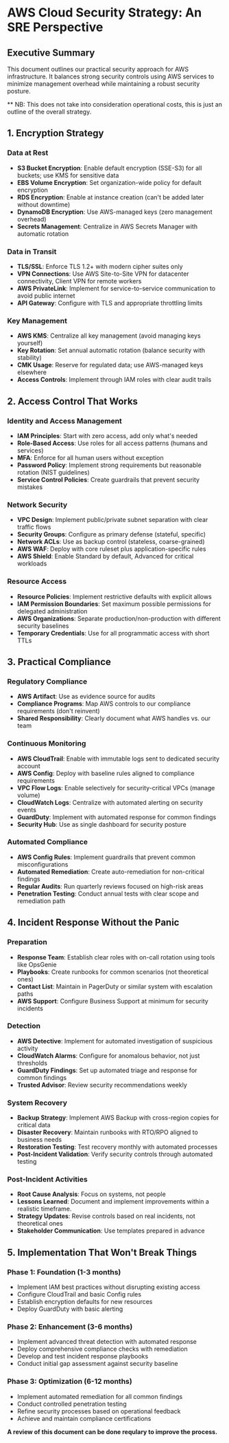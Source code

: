 # AWS Cloud Security Strategy: An SRE Perspective

## Executive Summary
This document outlines our practical security approach for AWS infrastructure. It balances strong security controls using AWS services to minimize management overhead while maintaining a robust security posture.

** NB: This does not take into consideration operational costs, this is just an outline of the overall strategy. 

## 1. Encryption Strategy

### Data at Rest
- **S3 Bucket Encryption**: Enable default encryption (SSE-S3) for all buckets; use KMS for sensitive data
- **EBS Volume Encryption**: Set organization-wide policy for default encryption
- **RDS Encryption**: Enable at instance creation (can't be added later without downtime)
- **DynamoDB Encryption**: Use AWS-managed keys (zero management overhead)
- **Secrets Management**: Centralize in AWS Secrets Manager with automatic rotation

### Data in Transit
- **TLS/SSL**: Enforce TLS 1.2+ with modern cipher suites only
- **VPN Connections**: Use AWS Site-to-Site VPN for datacenter connectivity, Client VPN for remote workers
- **AWS PrivateLink**: Implement for service-to-service communication to avoid public internet
- **API Gateway**: Configure with TLS and appropriate throttling limits

### Key Management
- **AWS KMS**: Centralize all key management (avoid managing keys yourself)
- **Key Rotation**: Set annual automatic rotation (balance security with stability)
- **CMK Usage**: Reserve for regulated data; use AWS-managed keys elsewhere
- **Access Controls**: Implement through IAM roles with clear audit trails

## 2. Access Control That Works

### Identity and Access Management
- **IAM Principles**: Start with zero access, add only what's needed
- **Role-Based Access**: Use roles for all access patterns (humans and services)
- **MFA**: Enforce for all human users without exception
- **Password Policy**: Implement strong requirements but reasonable rotation (NIST guidelines)
- **Service Control Policies**: Create guardrails that prevent security mistakes

### Network Security
- **VPC Design**: Implement public/private subnet separation with clear traffic flows
- **Security Groups**: Configure as primary defense (stateful, specific)
- **Network ACLs**: Use as backup control (stateless, coarse-grained)
- **AWS WAF**: Deploy with core ruleset plus application-specific rules
- **AWS Shield**: Enable Standard by default, Advanced for critical workloads

### Resource Access
- **Resource Policies**: Implement restrictive defaults with explicit allows
- **IAM Permission Boundaries**: Set maximum possible permissions for delegated administration
- **AWS Organizations**: Separate production/non-production with different security baselines
- **Temporary Credentials**: Use for all programmatic access with short TTLs

## 3. Practical Compliance

### Regulatory Compliance
- **AWS Artifact**: Use as evidence source for audits
- **Compliance Programs**: Map AWS controls to our compliance requirements (don't reinvent)
- **Shared Responsibility**: Clearly document what AWS handles vs. our team

### Continuous Monitoring
- **AWS CloudTrail**: Enable with immutable logs sent to dedicated security account
- **AWS Config**: Deploy with baseline rules aligned to compliance requirements
- **VPC Flow Logs**: Enable selectively for security-critical VPCs (manage volume)
- **CloudWatch Logs**: Centralize with automated alerting on security events
- **GuardDuty**: Implement with automated response for common findings
- **Security Hub**: Use as single dashboard for security posture

### Automated Compliance
- **AWS Config Rules**: Implement guardrails that prevent common misconfigurations
- **Automated Remediation**: Create auto-remediation for non-critical findings
- **Regular Audits**: Run quarterly reviews focused on high-risk areas
- **Penetration Testing**: Conduct annual tests with clear scope and remediation path

## 4. Incident Response Without the Panic

### Preparation
- **Response Team**: Establish clear roles with on-call rotation using tools like OpsGenie
- **Playbooks**: Create runbooks for common scenarios (not theoretical ones)
- **Contact List**: Maintain in PagerDuty or similar system with escalation paths
- **AWS Support**: Configure Business Support at minimum for security incidents

### Detection
- **AWS Detective**: Implement for automated investigation of suspicious activity
- **CloudWatch Alarms**: Configure for anomalous behavior, not just thresholds
- **GuardDuty Findings**: Set up automated triage and response for common findings
- **Trusted Advisor**: Review security recommendations weekly

### System Recovery
- **Backup Strategy**: Implement AWS Backup with cross-region copies for critical data
- **Disaster Recovery**: Maintain runbooks with RTO/RPO aligned to business needs
- **Restoration Testing**: Test recovery monthly with automated processes
- **Post-Incident Validation**: Verify security controls through automated testing

### Post-Incident Activities
- **Root Cause Analysis**: Focus on systems, not people
- **Lessons Learned**: Document and implement improvements within a realistic timeframe.
- **Strategy Updates**: Revise controls based on real incidents, not theoretical ones
- **Stakeholder Communication**: Use templates prepared in advance

## 5. Implementation That Won't Break Things

### Phase 1: Foundation (1-3 months)
- Implement IAM best practices without disrupting existing access
- Configure CloudTrail and basic Config rules
- Establish encryption defaults for new resources
- Deploy GuardDuty with basic alerting

### Phase 2: Enhancement (3-6 months)
- Implement advanced threat detection with automated response
- Deploy comprehensive compliance checks with remediation
- Develop and test incident response playbooks
- Conduct initial gap assessment against security baseline

### Phase 3: Optimization (6-12 months)
- Implement automated remediation for all common findings
- Conduct controlled penetration testing
- Refine security processes based on operational feedback
- Achieve and maintain compliance certifications

**A review of this document can be done requlary to improve the process.**